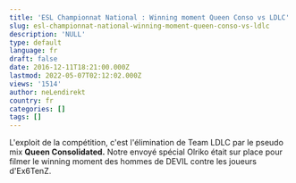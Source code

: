 ```yaml
---
title: 'ESL Championnat National : Winning moment Queen Conso vs LDLC'
slug: esl-championnat-national-winning-moment-queen-conso-vs-ldlc
description: 'NULL'
type: default
language: fr
draft: false
date: 2016-12-11T18:21:00.000Z
lastmod: 2022-05-07T02:12:02.000Z
views: '1514'
author: neLendirekt
country: fr
categories: []
tags: []
---
```

L'exploit de la compétition, c'est l'élimination de Team LDLC par le pseudo mix **Queen Consolidated.** Notre envoyé spécial Olriko était sur place pour filmer le winning moment des hommes de DEVIL contre les joueurs d'Ex6TenZ.
